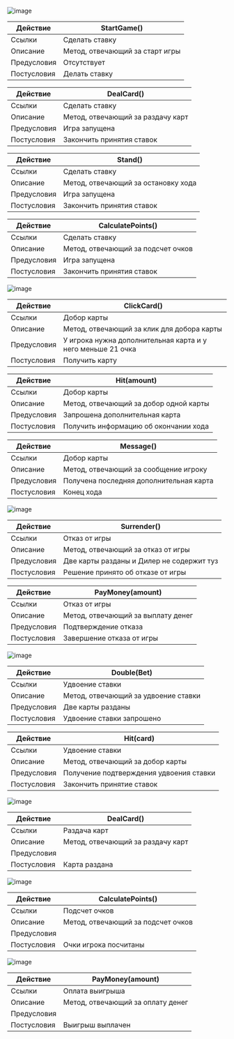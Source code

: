 ![image](https://github.com/bashkov-01/rtippo/assets/52044554/323c3264-46bc-465f-a202-278d68c6d5e1)

| Действие       | StartGame()          | 
|----------------|----------------------|
| Ссылки         | Сделать ставку       | 
| Описание       | Метод, отвечающий за старт игры |
| Предусловия    | Отсутствует          |
| Постусловия    | Делать ставку        |


| Действие       | DealCard()           | 
|----------------|----------------------|
| Ссылки         | Сделать ставку       |
| Описание       | Метод, отвечающий за раздачу карт |
| Предусловия    | Игра запущена        |
| Постусловия    | Закончить принятия ставок |


| Действие       | Stand()              | 
|----------------|----------------------|
| Ссылки         | Сделать ставку       | 
| Описание       | Метод, отвечающий за остановку хода |
| Предусловия    | Игра запущена        |
| Постусловия    | Закончить принятия ставок |


| Действие       | CalculatePoints()    | 
|----------------|----------------------|
| Ссылки         | Сделать ставку       | 
| Описание       | Метод, отвечающий за подсчет очков |
| Предусловия    | Игра запущена        |
| Постусловия    | Закончить принятия ставок |



![image](https://github.com/bashkov-01/rtippo/assets/52044554/f7b075a9-9064-4fdb-a75b-e76172eac1fe)

| Действие             | ClickCard()                 |
|----------------------|-----------------------------|
| Ссылки               | Добор карты                 |
| Описание             | Метод, отвечающий за клик для добора карты |
| Предусловия          | У игрока нужна дополнительная карта и у него меньше 21 очка |
| Постусловия          | Получить карту              |


| Действие             | Hit(amount)                  |
|----------------------|------------------------------|
| Ссылки               | Добор карты     |
| Описание             | Метод, отвечающий за добор одной карты |
| Предусловия          | Запрошена дополнительная карта |
| Постусловия          | Получить информацию об окончании хода |


| Действие                                   | Message()                              |
|--------------------------------------------|----------------------------------------|
| Ссылки                                     | Добор карты                            |
| Описание                                   | Метод, отвечающий за сообщение игроку  |
| Предусловия                                | Получена последняя дополнительная карта |
| Постусловия                                | Конец хода                             |


![image](https://github.com/bashkov-01/rtippo/assets/52044554/b24fb52d-a20c-4101-81bb-14236bb97a90)


| Действие             | Surrender()                        |
|----------------------|------------------------------------|
| Ссылки               | Отказ от игры                      |
| Описание             | Метод, отвечающий за отказ от игры |
| Предусловия          | Две карты разданы и Дилер не содержит туз |
| Постусловия          | Решение принято об отказе от игры  |



| Действие             | PayMoney(amount)                  |
|----------------------|-----------------------------------|
| Ссылки               | Отказ от игры                     |
| Описание             | Метод, отвечающий за выплату денег|
| Предусловия          | Подтверждение отказа              |
| Постусловия          | Завершение отказа от игры         |


![image](https://github.com/bashkov-01/rtippo/assets/52044554/22f8e7ce-2d9f-4ee1-8443-be3e42168cae)

| Действие             | Double(Bet)                   |
|----------------------|-------------------------------|
| Ссылки               | Удвоение ставки               |
| Описание             | Метод, отвечающий за удвоение ставки |
| Предусловия          | Две карты разданы             |
| Постусловия          | Удвоение ставки запрошено     |



| Действие             | Hit(card)                                  |
|----------------------|--------------------------------------------|
| Ссылки               | Удвоение ставки                            |
| Описание             | Метод, отвечающий за добор карты           |
| Предусловия          | Получение подтверждения удвоения ставки    |
| Постусловия          | Закончить принятие ставок                  |





![image](https://github.com/bashkov-01/rtippo/assets/52044554/fb55951e-5766-4b72-bae6-a2b9dd54be27)


| Действие             | DealCard()         |
|----------------------|--------------------|
| Ссылки               | Раздача карт       |
| Описание             | Метод, отвечающий за раздачу карт |
| Предусловия          |                      |
| Постусловия          | Карта раздана      |



![image](https://github.com/bashkov-01/rtippo/assets/52044554/eda2358a-17c2-438a-ab02-51ac879b66c5)


| Действие             | CalculatePoints()    |
|----------------------|----------------------|
| Ссылки               | Подсчет очков        |
| Описание             | Метод, отвечающий за подсчет очков |
| Предусловия          |                      |
| Постусловия          | Очки игрока посчитаны |



![image](https://github.com/bashkov-01/rtippo/assets/52044554/ba23073a-7554-41ce-a362-3a34103ff2bb)



| Действие             | PayMoney(amount)    |
|----------------------|---------------------|
| Ссылки               | Оплата выигрыша     |
| Описание             | Метод, отвечающий за оплату денег |
| Предусловия          |                     |
| Постусловия          | Выигрыш выплачен    |
